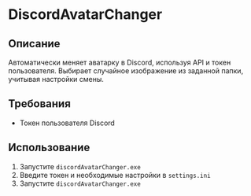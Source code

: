 # DiscordAvatarChanger

## Описание
Автоматически меняет аватарку в Discord, используя API и токен пользователя. Выбирает случайное изображение из заданной папки, учитывая настройки смены.

## Требования
- Токен пользователя Discord

## Использование
1. Запустите `discordAvatarChanger.exe`
2. Введите токен и необходимые настройки в `settings.ini`
3. Запустите `discordAvatarChanger.exe`
